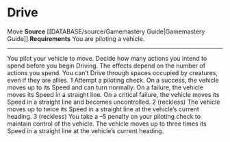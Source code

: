 ﻿---
actions: null
cost: null
element: null
frequency: null
id: '483'
name: Drive
rarity: Common
requirement: You are piloting a vehicle.
rus_type_level: null
school: null
source: '[[DATABASE/source/Gamemastery Guide|Gamemastery Guide]]'
trait:
- '[[DATABASE/trait/Move|Move]]'
trigger: null
type: Action

---
# Drive

<span class="item-trait">Move</span>
**Source** [[DATABASE/source/Gamemastery Guide|Gamemastery Guide]]
**Requirements** You are piloting a vehicle.

---
You pilot your vehicle to move. Decide how many actions you intend to spend before you begin Driving. The effects depend on the number of actions you spend. You can’t Drive through spaces occupied by creatures, even if they are allies.
 <span class="action-icon">1</span> Attempt a piloting check. On a success, the vehicle moves up to its Speed and can turn normally. On a failure, the vehicle moves its Speed in a straight line. On a critical failure, the vehicle moves its Speed in a straight line and becomes uncontrolled.
 <span class="action-icon">2</span> (reckless) The vehicle moves up to twice its Speed in a straight line at the vehicle’s current heading.
 <span class="action-icon">3</span> (reckless) You take a –5 penalty on your piloting check to maintain control of the vehicle. The vehicle moves up to three times its Speed in a straight line at the vehicle’s current heading.